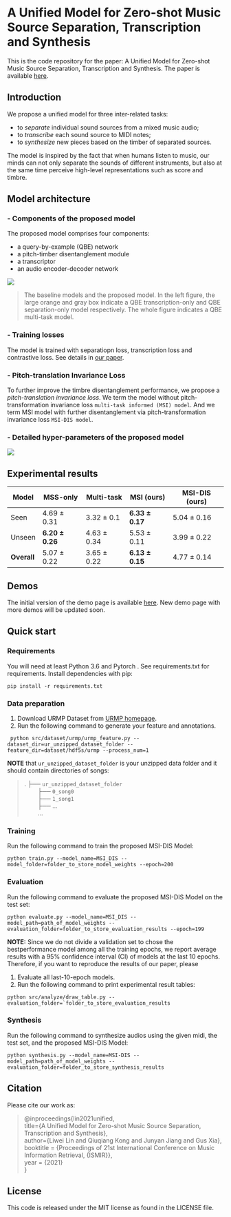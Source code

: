# A Unified Model for Zero-shot Music Source Separation, Transcription and Synthesis
This is the code repository for the paper: A Unified Model for Zero-shot Music Source Separation, Transcription and Synthesis. The paper is available [here](https://arxiv.org/abs/2108.03456).

## Introduction
We propose a unified model for three inter-related tasks:
- to *separate* individual sound sources from a mixed music audio;
- to *transcribe* each sound source to MIDI notes;
- to *synthesize* new pieces based on the timber of separated sources.

The model is inspired by the fact that when humans listen to music, our minds can not only separate the sounds of different instruments, but also at the same time perceive high-level representations such as score and timbre.

## Model architecture
### - Components of the proposed model
The proposed model comprises four components:
- a query-by-example (QBE) network
- a pitch-timber disentanglement module
- a transcriptor
- an audio encoder-decoder network

![](https://github.com/Kikyo-16/A-unified-model-for-zero-shot-musical-source-separation-transcription-and-synthesis/blob/main/imgs/model-fig-1-ab.png)
>The baseline models and the proposed model. In the left figure, the large orange and gray box indicate a QBE
transcription-only and QBE separation-only model respectively. The whole figure indicates a QBE multi-task model.


### - Training losses
The model is trained with separatiopn loss, transcription loss and contrastive loss. See details in [our paper](https://arxiv.org/abs/2108.03456).

### - Pitch-translation Invariance Loss
To further improve the timbre disentanglement performance, we propose a *pitch-translation invariance loss*. We term the model without pitch-transformation invariance loss `multi-task informed (MSI) model`. And we term MSI model with further disentanglement via pitch-transformation invariance loss `MSI-DIS model`.

### - Detailed hyper-parameters of the proposed model
![](https://github.com/Kikyo-16/A-unified-model-for-zero-shot-musical-source-separation-transcription-and-synthesis/blob/main/imgs/model-fig-3.png)

## Experimental results

|            Model|MSS-only|        Multi-task|       MSI (ours)| MSI-DIS (ours)|
|                  ----|        ----|        ----|        ----|        ----|
|  Seen|        4.69 ± 0.31| 3.32 ± 0.1|   **6.33 ± 0.17**|     5.04 ± 0.16|
|   Unseen|    **6.20 ± 0.26**|   4.63 ± 0.34|   5.53 ± 0.11|      3.99 ± 0.22| 
|   **Overall**|     5.07 ± 0.22|   3.65 ± 0.22|   **6.13 ± 0.15**|     4.77 ± 0.14|  


## Demos
The initial version of the demo page is available [here](https://kikyo-16.github.io/demo-page-of-a-unified-model-for-separation-transcriptiion-synthesis/). New demo page with more demos will be updated soon.

## Quick start

### Requirements
You will need at least Python 3.6 and Pytorch . See requirements.txt for requirements. Install dependencies with pip:
```
pip install -r requirements.txt
```

### Data preparation
1. Download URMP Dataset from [URMP homepage](http://www2.ece.rochester.edu/projects/air/projects/URMP.html).
2. Run the following command to generate your feature and annotations.
```
 python src/dataset/urmp/urmp_feature.py --dataset_dir=ur_unzipped_dataset_folder --feature_dir=dataset/hdf5s/urmp --process_num=1
```
**NOTE** that `ur_unzipped_dataset_folder` is your unzipped data folder and it should contain directories of songs:
> .
├── `ur_unzipped_dataset_folder`  
  &nbsp;&nbsp;&nbsp;&nbsp;&nbsp;&nbsp;&nbsp;&nbsp;├── `0_song0`  
  &nbsp;&nbsp;&nbsp;&nbsp;&nbsp;&nbsp;&nbsp;&nbsp;├── `1_song1`  
  &nbsp;&nbsp;&nbsp;&nbsp;&nbsp;&nbsp;&nbsp;&nbsp;├── ...  
  &nbsp;&nbsp;&nbsp;&nbsp;&nbsp;&nbsp;&nbsp;&nbsp;...  

### Training
Run the following command to train the proposed MSI-DIS Model:
```
python train.py --model_name=MSI_DIS --model_folder=folder_to_store_model_weights --epoch=200
```

### Evaluation
Run the following command to evaluate the proposed MSI-DIS Model on the test set:
```
python evaluate.py --model_name=MSI_DIS --model_path=path_of_model_weights --evaluation_folder=folder_to_store_evaluation_results --epoch=199
```
**NOTE:** Since we do not divide a validation set to chose the bestperformance model among all the training epochs, we report average results with a 95% confidence interval (CI) of models at the last 10 epochs.
Therefore, if you want to reproduce the results of our paper, please
1. Evaluate all last-10-epoch models.
2. Run the following command to print experimental result tables:
```
python src/analyze/draw_table.py --evaluation_folder=`folder_to_store_evaluation_results
```

### Synthesis
Run the following command to synthesize audios using the given midi, the test set, and the proposed MSI-DIS Model:
```
python synthesis.py --model_name=MSI-DIS --model_path=path_of_model_weights --evaluation_folder=folder_to_store_synthesis_results
```

## Citation
Please cite our work as:

>@inproceedings{lin2021unified,  
>title={A Unified Model for Zero-shot Music Source Separation, Transcription and Synthesis},   
>author={Liwei Lin and Qiuqiang Kong and Junyan Jiang and Gus Xia},  
>booktitle = {Proceedings of 21st International Conference on Music Information Retrieval, {ISMIR}},  
>year = {2021}  
>}

## License
This code is released under the MIT license as found in the LICENSE file.
